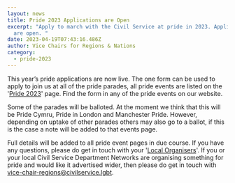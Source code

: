```yaml
---
layout: news
title: Pride 2023 Applications are Open
excerpt: "Apply to march with the Civil Service at pride in 2023. Applications
  are open. "
date: 2023-04-19T07:43:16.486Z
author: Vice Chairs for Regions & Nations
category:
  - pride-2023
---
```

This year’s pride applications are now live. The one form can be used to apply to join us at all of the pride parades, all pride events are listed on the '[Pride 2023](https://www.civilservice.lgbt/topic/pride)' page. Find the form in any of the pride events on our website. 

Some of the parades will be balloted. At the moment we think that this will be Pride Cymru, Pride in London and Manchester Pride. However, depending on uptake of other parades others may also go to a ballot, if this is the case a note will be added to that events page. 

Full details will be added to all pride event pages in due course. If you have any questions, please do get in touch with your '[Local Organisers](https://www.civilservice.lgbt/team/)'. If you or your local Civil Service Department Networks are organising something for pride and would like it advertised wider, then please do get in touch with [vice-chair-regions@civilservice.lgbt](mailto:vice-chair-regions@civilservice.lgbt).